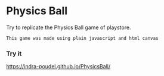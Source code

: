 # Physics Ball
Try to replicate the Physics Ball game of playstore.

```sh
This game was made using plain javascript and html canvas
```
### Try it
https://indra-poudel.github.io/PhysicsBall/
